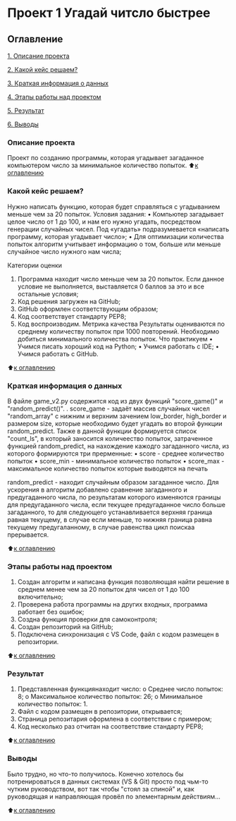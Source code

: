 # Проект 1 Угадай читсло быстрее

## Оглавление
[1. Описание проекта](https://github.com/poie1967/first_homework/blob/main/README.md#Описание-проекта)

[2. Какой кейс решаем?](https://github.com/poie1967/first_homework/blob/main/README.md#Какой-кейс-решаем?)

[3. Краткая информация о данных](https://github.com/poie1967/first_homework/blob/main/README.md#Краткая-информация-о-данных)

[4. Этапы работы над проектом](https://github.com/poie1967/first_homework/blob/main/README.md#Этапы-работы-над-проектом)

[5. Результат](https://github.com/poie1967/first_homework/blob/main/README.md#Результат)

[6. Выводы](https://github.com/poie1967/first_homework/blob/main/README.md#Выводы)



### Описание проекта
Проект по созданию программы, которая угадывает загаданное компьютером число за минимальное количество попыток.
:arrow_up:[к оглавлению](https:github.com/poie1967/first_homework/blob/main/README.md#Оглавление)

### Какой кейс решаем?
Нужно написать функцию, которая будет справляться с угадыванием меньше чем за 20 попыток.
Условия задания:
•	Компьютер загадывает целое число от 1 до 100, и нам его нужно угадать, посредством генерации случайных чисел. Под «угадать» подразумевается «написать программу, которая угадывает число»;
•	Для оптимизации количества попыток алгоритм учитывает информацию о том, больше или меньше случайное число нужного нам числа;

Категории оценки
1.	Программа находит число меньше чем за 20 попыток. Если данное условие не выполняется, выставляется 0 баллов за это и все остальные условия;
2.	Код решения загружен на GitHub;
3.	GitHub оформлен соответствующим образом;
4.	Код соответствует стандарту PEP8;
5.	Код воспроизводим.
Метрика качества
Результаты оцениваются по среднему количеству попыток при 1000 повторений. Необходимо добиться минимального количества попыток.
Что практикуем
•	Учимся писать хороший код на Python;
•	Учимся работать с IDE;
•	Учимся работать с GitHub.


:arrow_up:[к оглавлению](https:github.com/poie1967/first_homework/blob/main/README.md#Оглавление)

### Краткая информация о данных

В файле game_v2.py содержится код из двух функций "score_game()" и "random_predict()". .
score_game - задаёт массив случайных чисел "random_array" с нижним и верхним зачением low_border, high_border и размером size, которые необходимо будет угадать во второй функции random_predict. 
Также в данной функции формируется список "count_ls", в который заносится количеество попыток, затраченное функцией random_predict, на нахождение кажодго загаданного числа, из которого формируются
три прерменные:
•	score - среднее количество попыток
•	score_min - минимальное количество попыток
•	score_max - максимальное количество попыток
которые выводятся на печать

random_predict - находит случайным образом загаданное число. Для ускорения в алгоритм добавлено сравнение загаданного и предугаданного числа, по результатам которого изменяются границы для 
предугаданного числа, если текущее предугаданное число больше загаданного, то для  следующего устанавливается верхняя граница равная текущему, в случае если меньше, то нижняя граница равна
текущему предугаланному, в случае равенства цикл поискаа прерывается.

:arrow_up:[к оглавлению](https:github.com/poie1967/first_homework/blob/main/README.md#Оглавление)

### Этапы работы над проектом

1.	Создан алгоритм и написана функция позволяющая найти решение в среднем менее чем за 20 попыток для чисел от 1 до 100 включительно;
2.  Проверена работа программы на других входных, программа работает без ошибок;
3.	Создна функция проверки для самоконтроля;
4.	Создан репозиторий на GitHub;
5.	Подключена синхронизация с VS Code, файл с кодом размещен в репозитории.


:arrow_up:[к оглавлению](https:github.com/poie1967/first_homework/blob/main/README.md#Оглавление)

### Результат

1.	Представленная функциянаходит число:
  o	  Среднее число попыток: 8;
  o	  Максимальное количество попыток: 26;
  o	  Минимальное количество попыток: 1.
2.	Файл с кодом размещен в репозитории, открывается;
3.	Страница репозитария оформлена в соответствии с примером;
4.	Код несколько раз отчитан на соответствие стандарту PEP8;


:arrow_up:[к оглавлению](https:github.com/poie1967/first_homework/blob/main/README.md#Оглавление)

### Выводы

Было трудно, но что-то получилось. Конечно хотелось бы потренироваться в данных системах (VS & Git) просто под чьм-то чутким руководством, вот так чтобы "стоял за спиной" 
и, как руководящая и направляющая провёл по элементарным действиям...

:arrow_up:[к оглавлению](https:github.com/poie1967/first_homework/blob/main/README.md#Оглавление)